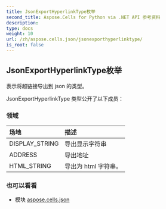 ```yaml
---
title: JsonExportHyperlinkType枚举
second_title: Aspose.Cells for Python via .NET API 参考资料
description:
type: docs
weight: 10
url: /zh/aspose.cells.json/jsonexporthyperlinktype/
is_root: false
---
```

## JsonExportHyperlinkType枚举
表示将超链接导出到 json 的类型。



JsonExportHyperlinkType 类型公开了以下成员：

### 领域
|场地|描述|
| :- | :- |
| DISPLAY_STRING |导出显示字符串|
| ADDRESS |导出地址|
| HTML_STRING |导出为 html 字符串。|



### 也可以看看
* 模块 [aspose.cells.json](..)
